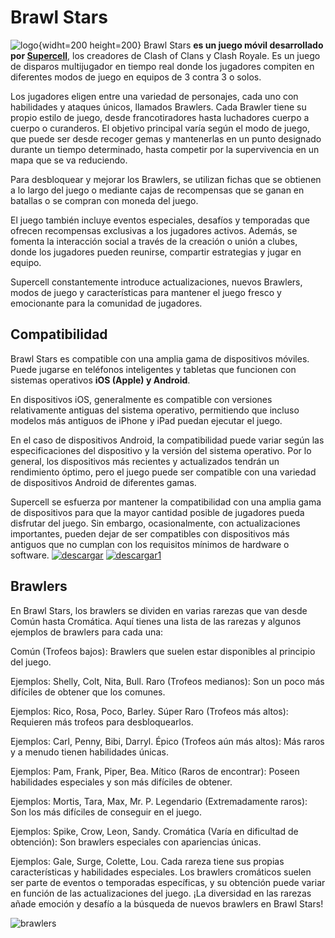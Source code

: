 # Brawl Stars
![logo](https://www.viniloscasa.com/38444-thickbox/vinilos-y-pegatinas-logo-brawl-stars.jpg){widht=200 height=200}
Brawl Stars **es un juego móvil desarrollado por [Supercell](https://supercell.com)**, los creadores de Clash of Clans y Clash Royale. Es un juego de disparos multijugador en tiempo real donde los jugadores compiten en diferentes modos de juego en equipos de 3 contra 3 o solos.

Los jugadores eligen entre una variedad de personajes, cada uno con habilidades y ataques únicos, llamados Brawlers. Cada Brawler tiene su propio estilo de juego, desde francotiradores hasta luchadores cuerpo a cuerpo o curanderos. El objetivo principal varía según el modo de juego, que puede ser desde recoger gemas y mantenerlas en un punto designado durante un tiempo determinado, hasta competir por la supervivencia en un mapa que se va reduciendo.

Para desbloquear y mejorar los Brawlers, se utilizan fichas que se obtienen a lo largo del juego o mediante cajas de recompensas que se ganan en batallas o se compran con moneda del juego.

El juego también incluye eventos especiales, desafíos y temporadas que ofrecen recompensas exclusivas a los jugadores activos. Además, se fomenta la interacción social a través de la creación o unión a clubes, donde los jugadores pueden reunirse, compartir estrategias y jugar en equipo.

Supercell constantemente introduce actualizaciones, nuevos Brawlers, modos de juego y características para mantener el juego fresco y emocionante para la comunidad de jugadores.

## Compatibilidad
Brawl Stars es compatible con una amplia gama de dispositivos móviles. Puede jugarse en teléfonos inteligentes y tabletas que funcionen con sistemas operativos **iOS (Apple) y Android**.

En dispositivos iOS, generalmente es compatible con versiones relativamente antiguas del sistema operativo, permitiendo que incluso modelos más antiguos de iPhone y iPad puedan ejecutar el juego.

En el caso de dispositivos Android, la compatibilidad puede variar según las especificaciones del dispositivo y la versión del sistema operativo. Por lo general, los dispositivos más recientes y actualizados tendrán un rendimiento óptimo, pero el juego puede ser compatible con una variedad de dispositivos Android de diferentes gamas.

Supercell se esfuerza por mantener la compatibilidad con una amplia gama de dispositivos para que la mayor cantidad posible de jugadores pueda disfrutar del juego. Sin embargo, ocasionalmente, con actualizaciones importantes, pueden dejar de ser compatibles con dispositivos más antiguos que no cumplan con los requisitos mínimos de hardware o software.
[![descargar](https://play.google.com/intl/es-419/badges/static/images/badges/es-419_badge_web_generic.png)](https://play.google.com/store/apps/details?id=com.supercell.brawlstars&hl=es&gl=US&pli=1)
[![descargar1](https://appfrencocacola.com/stores/ios.png)](https://apps.apple.com/es/app/brawl-stars/id1229016807)

## Brawlers 
En Brawl Stars, los brawlers se dividen en varias rarezas que van desde Común hasta Cromática. Aquí tienes una lista de las rarezas y algunos ejemplos de brawlers para cada una:

Común (Trofeos bajos): Brawlers que suelen estar disponibles al principio del juego.

Ejemplos: Shelly, Colt, Nita, Bull.
Raro (Trofeos medianos): Son un poco más difíciles de obtener que los comunes.

Ejemplos: Rico, Rosa, Poco, Barley.
Súper Raro (Trofeos más altos): Requieren más trofeos para desbloquearlos.

Ejemplos: Carl, Penny, Bibi, Darryl.
Épico (Trofeos aún más altos): Más raros y a menudo tienen habilidades únicas.

Ejemplos: Pam, Frank, Piper, Bea.
Mítico (Raros de encontrar): Poseen habilidades especiales y son más difíciles de obtener.

Ejemplos: Mortis, Tara, Max, Mr. P.
Legendario (Extremadamente raros): Son los más difíciles de conseguir en el juego.

Ejemplos: Spike, Crow, Leon, Sandy.
Cromática (Varía en dificultad de obtención): Son brawlers especiales con apariencias únicas.

Ejemplos: Gale, Surge, Colette, Lou.
Cada rareza tiene sus propias características y habilidades especiales. Los brawlers cromáticos suelen ser parte de eventos o temporadas específicas, y su obtención puede variar en función de las actualizaciones del juego. ¡La diversidad en las rarezas añade emoción y desafío a la búsqueda de nuevos brawlers en Brawl Stars!

![brawlers](https://pbs.twimg.com/media/EVoSpPrU8AAXoKH.jpg)
